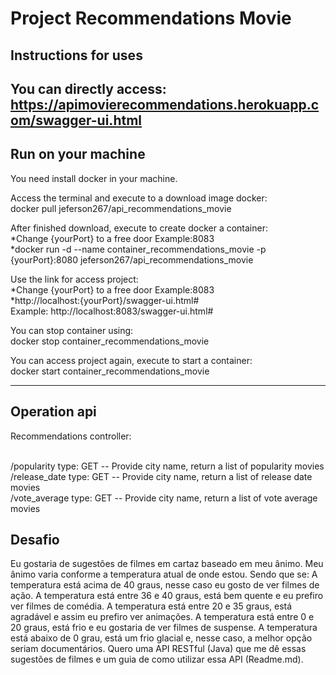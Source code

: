 # Project Recommendations Movie
<h2>Instructions for uses</h2>

You can directly access:
https://apimovierecommendations.herokuapp.com/swagger-ui.html
----------------------------------------------------------------

<h2>Run on your machine</h2>

You need install docker in your machine.

Access the terminal and execute to a download image docker:
</br>docker pull jeferson267/api_recommendations_movie

After finished download, execute to create docker a container:
</br>*Change {yourPort} to a free door Example:8083
</br>*docker run -d --name container_recommendations_movie -p {yourPort}:8080 jeferson267/api_recommendations_movie

Use the link for access project:
</br>*Change {yourPort} to a free door Example:8083
</br>*http://localhost:{yourPort}/swagger-ui.html#
</br>Example: http://localhost:8083/swagger-ui.html#

You can stop container using:
</br>docker stop container_recommendations_movie

You can access project again, execute to start a container:
</br>docker start container_recommendations_movie

----------------------------------------------------------------

<h2>Operation api</h2>

Recommendations controller:

</br>/popularity           type: GET -- Provide city name, return a list of popularity movies
</br>/release_date         type: GET -- Provide city name, return a list of release date movies
</br>/vote_average         type: GET -- Provide city name, return a list of vote average movies

<h2>Desafio</h2>
Eu gostaria de sugestões de filmes em cartaz baseado em meu ânimo.
Meu ânimo varia conforme a temperatura atual de onde estou. Sendo que se:
A temperatura está acima de 40 graus, nesse caso eu gosto de ver filmes de ação.
A temperatura está entre 36 e 40 graus, está bem quente e eu prefiro ver filmes de comédia.
A temperatura está entre 20 e 35 graus, está agradável e assim eu prefiro ver animações.
A temperatura está entre 0 e 20 graus, está frio e eu gostaria de ver filmes de suspense.
A temperatura está abaixo de 0 grau, está um frio glacial e, nesse caso, a melhor opção seriam documentários.
Quero uma API RESTful (Java) que me dê essas sugestões de filmes e um guia de como utilizar essa API (Readme.md).
